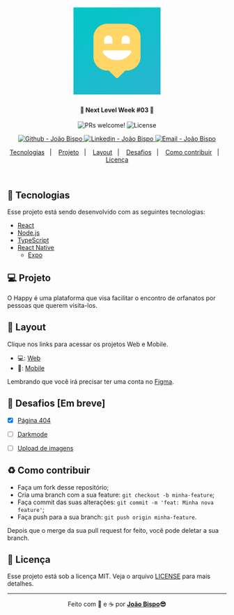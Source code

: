 <meta charset="utf-8">
<h1 align="center">
    <img alt="Logo Happy" title="#Happy" src=".github/logo.svg" width="200px" />
</h1>

<h4 align="center">
  🎈 Next Level Week #03 🚀
</h4>

<p align="center">
 <img src="https://img.shields.io/static/v1?label=PRs&message=welcome&color=2AB5D1&labelColor=1C1C1C" alt="PRs welcome!" />

  <img alt="License" src="https://img.shields.io/static/v1?label=license&message=MIT&color=2AB5D1&labelColor=1C1C1C">
</p>
<p align="center">
<!-- <a href="https://github.com/joaobispo2077" target="_blank">
    <img alt="Made by João Bispo" src="https://img.shields.io/static/v1?label=Made%20By&message=Joao%20Bispo&color=1E90FF&labelColor=1C1C1C"">
  </a> -->
  <a href="https://github.com/joaobispo2077" target="_blank" >
    <img alt="Github - João Bispo" src="https://img.shields.io/badge/Github--%4B0082?style=plastic&labelColor=1C1C1C&color=2AB5D1&logo=github">
  </a>
  <a href="https://www.linkedin.com/in/joão-bispo-2077/" target="_blank" >
    <img alt="Linkedin - João Bispo" src="https://img.shields.io/badge/Linkedin--%23F8952D?style=plastic&labelColor=1C1C1C&color=2AB5D1&logo=linkedin">
  </a>
  <a href="mailto:joaobispo2077@gmail.com" target="_blank" >
    <img alt="Email - João Bispo" src="https://img.shields.io/badge/Email--%23F8952D?style=plastic&labelColor=1C1C1C&color=2AB5D1&logo=gmail">
  </a>
</p>

<p align="center">
  <a href="#rocket-tecnologias">Tecnologias</a>&nbsp;&nbsp;&nbsp;|&nbsp;&nbsp;&nbsp;
  <a href="#-projeto">Projeto</a>&nbsp;&nbsp;&nbsp;|&nbsp;&nbsp;&nbsp;
  <a href="#-layout">Layout</a>&nbsp;&nbsp;&nbsp;|&nbsp;&nbsp;&nbsp;
  <a href="#-desafios">Desafios</a>&nbsp;&nbsp;&nbsp;|&nbsp;&nbsp;&nbsp;
  <a href="#-como-contribuir">Como contribuir</a>&nbsp;&nbsp;&nbsp;|&nbsp;&nbsp;&nbsp;
  <a href="#memo-licença">Licença</a>
</p>

<br>

<!-- <p align="center">
  <img alt="happy Previw" src=".github/happy.png" width="100%">
</p> -->

## :rocket: Tecnologias

Esse projeto está sendo desenvolvido com as seguintes tecnologias:

- [React](https://reactjs.org)
- [Node.js](https://nodejs.org/en/)
- [TypeScript](https://www.typescriptlang.org)
- [React Native](https://facebook.github.io/react-native/)
    - [Expo](https://expo.io/)

## 💻 Projeto

O Happy é uma plataforma que visa facilitar o encontro de orfanatos por pessoas que querem visita-los.

## 🔖 Layout
Clique nos links para acessar os projetos Web e Mobile.

-  💻: [Web](https://www.figma.com/file/pvnVoLbds8JUuxJfME0TCO/Happy-Web?node-id=0%3A1)
- 📱: [Mobile](https://www.figma.com/file/gDKG7fcoTGjvZDrBAW2avm/Happy-Mobile?node-id=0%3A1)

Lembrando que você irá precisar ter uma conta no [Figma](http://figma.com/).

 <!-- <h3 style="display: inline"> Preview  </h3>  <strong> - Percurso da aplicação na Web e no Mobile: <strong>
<p align="center" style="display: flex; align-items: flex-start; justify-content: center;">
  <img alt="" title="" src="" width="400px">

  <img alt="" title="" src="" width="400px">
</p> -->
## 🎯 Desafios [Em breve]
  - [x] [Página 404](https://www.linkedin.com/posts/jo%C3%A3o-bispo-2077_dicadeouro-nlw3-rocketseat-activity-6721860178469277697-Bx_0)
  - [ ] [Darkmode]()
  - [ ] [Upload de imagens]()


## ♻️ Como contribuir

- Faça um fork desse repositório;
- Cria uma branch com a sua feature: `git checkout -b minha-feature`;
- Faça commit das suas alterações: `git commit -m 'feat: Minha nova feature'`;
- Faça push para a sua branch: `git push origin minha-feature`.

Depois que o merge da sua pull request for feito, você pode deletar a sua branch.

## :memo: Licença

Esse projeto está sob a licença MIT. Veja o arquivo [LICENSE](LICENSE.md) para mais detalhes.

---

<p align="center">Feito com 💙 e ☕  por <strong><a href="https://www.linkedin.com/in/joão-bispo-2077/">João Bispo</a>😎 </strong> </p>